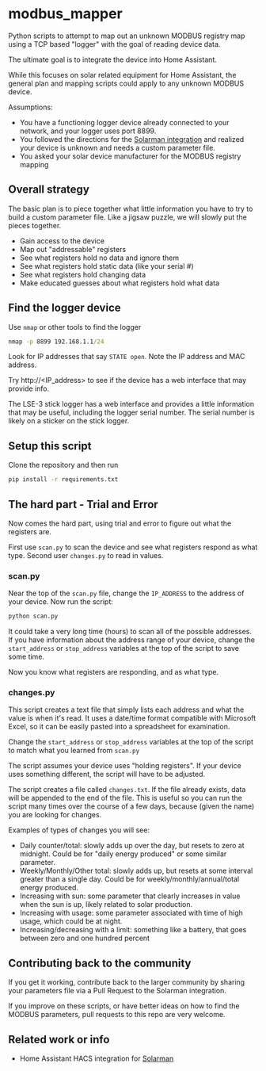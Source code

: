 # modbus_mapper
Python scripts to attempt to map out an unknown MODBUS registry map using a TCP based "logger" with the goal of reading device data.

The ultimate goal is to integrate the device into Home Assistant.

While this focuses on solar related equipment for Home Assistant, the general plan and mapping scripts could apply to any unknown MODBUS device.

Assumptions:
- You have a functioning logger device already connected to your network, and your logger uses port 8899.
- You followed the directions for the [Solarman integration](https://github.com/StephanJoubert/home_assistant_solarman/) and realized your device is unknown and needs a custom parameter file.
- You asked your solar device manufacturer for the MODBUS registry mapping

## Overall strategy
The basic plan is to piece together what little information you have to try to build a custom parameter file.  Like a jigsaw puzzle, we will slowly put the pieces together.

- Gain access to the device
- Map out "addressable" registers
- See what registers hold no data and ignore them
- See what registers hold static data (like your serial #)
- See what registers hold changing data
- Make educated guesses about what registers hold what data

## Find the logger device


Use `nmap` or other tools to find the logger

```cmd
nmap -p 8899 192.168.1.1/24
```
Look for IP addresses that say `STATE open`.  Note the IP address and MAC address.

Try http://<IP_address> to see if the device has a web interface that may provide info.

The LSE-3 stick logger has a web interface and provides a little information that may be useful, including the logger serial number.  The serial number is likely on a sticker on the stick logger.

## Setup this script

Clone the repository and then run
```cmd
pip install -r requirements.txt
```

## The hard part - Trial and Error
Now comes the hard part, using trial and error to figure out what the registers are.

First use `scan.py` to scan the device and see what registers respond as what type.  Second user `changes.py` to read in values.

### scan.py

Near the top of the `scan.py` file, change the `IP_ADDRESS` to the address of your device.  Now run the script:

```cmd
python scan.py
```

It could take a very long time (hours) to scan all of the possible addresses.  If you have information about the address range of your device, change the `start_address` or `stop_address` variables at the top of the script to save some time.

Now you know what registers are responding, and as what type.  

### changes.py

This script creates a text file that simply lists each address and what the value is when it's read.  It uses a date/time format compatible with Microsoft Excel, so it can be easily pasted into a spreadsheet for examination.  

Change the `start_address` or `stop_address` variables at the top of the script to match what you learned from `scan.py`

The script assumes your device uses "holding registers".  If your device uses something different, the script will have to be adjusted.

The script creates a file called `changes.txt`.  If the file already exists, data will be appended to the end of the file.  This is useful so you can run the script many times over the course of a few days, because (given the name) you are looking for changes.

Examples of types of changes you will see:

- Daily counter/total: slowly adds up over the day, but resets to zero at midnight.  Could be for "daily energy produced" or some similar parameter.
- Weekly/Monthly/Other total: slowly adds up, but resets at some interval greater than a single day.  Could be for weekly/monthly/annual/total energy produced.
- Increasing with sun: some parameter that clearly increases in value when the sun is up, likely related to solar production.
- Increasing with usage: some parameter associated with time of high usage, which could be at night.
- Increasing/decreasing with a limit: something like a battery, that goes between zero and one hundred percent

## Contributing back to the community
If you get it working, contribute back to the larger community by sharing your parameters file via a Pull Request to the Solarman integration.

If you improve on these scripts, or have better ideas on how to find the MODBUS parameters, pull requests to this repo are very welcome.

## Related work or info
- Home Assistant HACS integration for [Solarman](https://github.com/StephanJoubert/home_assistant_solarman/)

